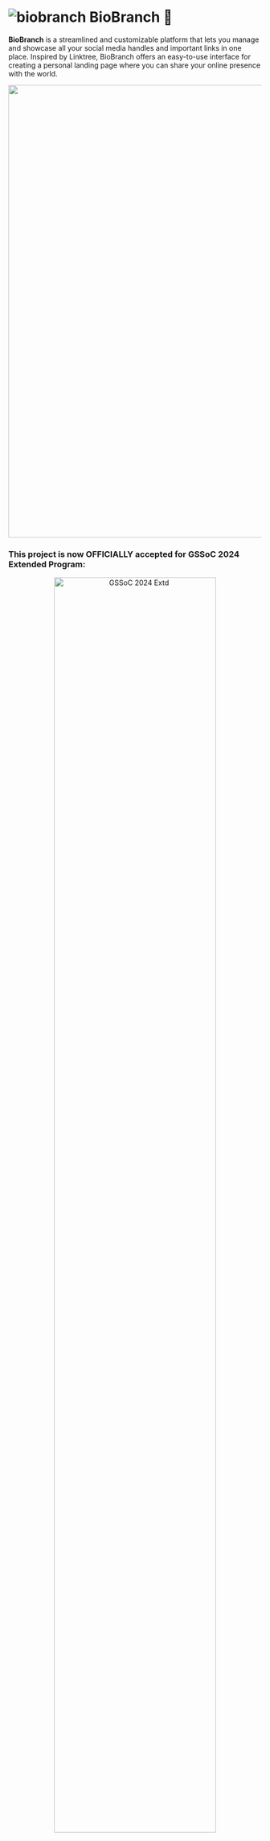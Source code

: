 # ![biobranch](https://github.com/user-attachments/assets/e12e98d6-a3d4-49c5-817e-50a89ffa3842) BioBranch 🌿

**BioBranch** is a streamlined and customizable platform that lets you manage and showcase all your social media handles and important links in one place. Inspired by Linktree, BioBranch offers an easy-to-use interface for creating a personal landing page where you can share your online presence with the world.

<!--Line-->
<img src="https://user-images.githubusercontent.com/74038190/212284100-561aa473-3905-4a80-b561-0d28506553ee.gif" width="900">

### This project is now OFFICIALLY accepted for **GSSoC 2024 Extended** Program:

<div align="center">
  <img src="https://github.com/apu52/METAVERSE/assets/114172928/e79eb6de-81b1-4ffb-b6ed-f018bb977e88" alt="GSSoC 2024 Extd" width="80%">
</div>

<!--Line-->
<img src="https://user-images.githubusercontent.com/74038190/212284100-561aa473-3905-4a80-b561-0d28506553ee.gif" width="900">

# Contributing Guidelines

Welcome to Hacktoberfest 2024! 🎉 We're excited to help beginners make their first successful pull request and contribute to open source.


## Eligibility Criteria 🚫

- No duplicate programming questions.
- **Star** and **Fork** this repository.
- Complete the `data.json` file after your task.

## How to Contribute

1. **Star this Repository**: Hacktoberfest-2024. (`Important`)
2. **Fork the Repository**.
3. **Clone Your Fork**:
   ```bash
   git clone https://github.com/<your-github-username>/Hacktoberfest-2024
   cd Hacktoberfest-2024
   ```
4. **Create a New Branch**:
   ```bash
   git checkout -b <your_branch_name>
   ```
5. **Make Changes**: 
   - Stage and commit:
   ```bash
   git add -A
   git commit -m "<your_commit_message>"
   ```
6. **Push Your Changes**:
   ```bash
   git push -u origin <your_branch_name>
   ```

Congratulations! 🎉 You've contributed to Hacktoberfest 2024!

<!--Line-->
<img src="https://user-images.githubusercontent.com/74038190/212284100-561aa473-3905-4a80-b561-0d28506553ee.gif" width="900">

## ✨ **Key Features**

- **🎨 Customizable Profiles**: Personalize your BioBranch page with themes, colors, and styles that perfectly match your brand's vibe.
- **🔗 Effortless Link Management**: Easily add, remove, or rearrange your links with a user-friendly dashboard designed for smooth updates.
- **📊 Analytics at Your Fingertips**: Track clicks and visitor stats in real-time to optimize your online presence and engagement.
- **📱 Fully Responsive Design**: Whether on mobile, tablet, or desktop, your BioBranch page will always look stunning and accessible.
- **🔒 Secure & Private**: Your data stays safe with top-notch security and privacy controls, giving you peace of mind while focusing on growth.

<!--Line-->
<img src="https://user-images.githubusercontent.com/74038190/212284100-561aa473-3905-4a80-b561-0d28506553ee.gif" width="900">

## 🚀 **Live Demo**

  ![biobranch](https://github.com/user-attachments/assets/5541328d-1064-4f1a-bfa2-27f47ac3bfe5)

<!--Line-->
<img src="https://user-images.githubusercontent.com/74038190/212284100-561aa473-3905-4a80-b561-0d28506553ee.gif" width="900">

## 🛠️ **Tech Stack**

![React](https://img.shields.io/badge/Frontend-React-blue?logo=react&logoColor=white)
![Next.js](https://img.shields.io/badge/Framework-Next.js-black?logo=next.js&logoColor=white)
![Node.js](https://img.shields.io/badge/Backend-Node.js-green?logo=node.js&logoColor=white)
![Express.js](https://img.shields.io/badge/Framework-Express.js-black?logo=express&logoColor=white)
![MongoDB](https://img.shields.io/badge/Database-MongoDB-brightgreen?logo=mongodb&logoColor=white)
![Tailwind CSS](https://img.shields.io/badge/Styles-Tailwind_CSS-38b2ac?logo=tailwind-css&logoColor=white)
![Google Analytics](https://img.shields.io/badge/Analytics-Google_Analytics-orange?logo=google-analytics&logoColor=white)
![HTML5](https://img.shields.io/badge/Markup-HTML5-orange?logo=html5&logoColor=white)
![CSS3](https://img.shields.io/badge/Styles-CSS3-blue?logo=css3&logoColor=white)
![JavaScript](https://img.shields.io/badge/Language-JavaScript-yellow?logo=javascript&logoColor=white)
![Vercel](https://img.shields.io/badge/Hosting-Vercel-black?logo=vercel&logoColor=white)


<!--Line-->
<img src="https://user-images.githubusercontent.com/74038190/212284100-561aa473-3905-4a80-b561-0d28506553ee.gif" width="900">

## 👨‍💻 **Getting Started with Contributions** 👩‍💻

We welcome all interested developers to contribute to **BioBranch**! Whether you're adding features or fixing bugs, your efforts will improve the platform. Follow the steps below to get started:

1. Fork the repository.
2. Create a new feature branch
3. Commit your changes 
4. Push to the branch 
5. Open a Pull Request.

We welcome all contributions to improve **BioBranch**! If you'd like to contribute, please follow the [Contributing.md](./CONTRIBUTING.md) to get details on how to get started.

<!--Line-->
<img src="https://user-images.githubusercontent.com/74038190/212284100-561aa473-3905-4a80-b561-0d28506553ee.gif" width="900">

<div>
  <h2 align = "center"><img src="https://raw.githubusercontent.com/Tarikul-Islam-Anik/Animated-Fluent-Emojis/master/Emojis/Smilies/Red%20Heart.png" width="35" height="35">Our Contributors</h2>
  <div align = "center">
 <h3>Thank you for contributing to our repository</h3>

![Contributors](https://contrib.rocks/image?repo=subhadipbhowmik/bio-branch&v=1)

### Show some ❤️ by starring this awesome repository!

</div>

<!--Line-->
<img src="https://user-images.githubusercontent.com/74038190/212284100-561aa473-3905-4a80-b561-0d28506553ee.gif" width="900">

##  **🏆 Contribution Guidelines 📑**
- Ensure that the code you write follows best practices and is well documented.
- Test your changes before submitting a pull request.
- Keep your branch updated with the main branch to avoid conflicts.
- Be clear and concise in your pull request titles and descriptions.

<br>

<!--Line-->
<img src="https://user-images.githubusercontent.com/74038190/212284100-561aa473-3905-4a80-b561-0d28506553ee.gif" width="900">

## 👥 Team

| ![Shubhadip Bhowmik](https://avatars.githubusercontent.com/u/57017965?v=4&s=80) |
|:--:|
| **Shubhadip Bhowmik** <br> <sub>Project Admin</sub> | 
| [![LinkedIn](https://img.icons8.com/fluency/32/000000/linkedin.png)](https://www.linkedin.com/in/shubhadip-bhowmik/) |

For any inquiries or feedback, please contact. Happy Contributing 🫡

<!--Line-->
<img src="https://user-images.githubusercontent.com/74038190/212284100-561aa473-3905-4a80-b561-0d28506553ee.gif" width="900">

## **🌟 Show your support ⭐**
Give this project a ⭐ if you find it engaging and helpful! Feel Free to reach out.

